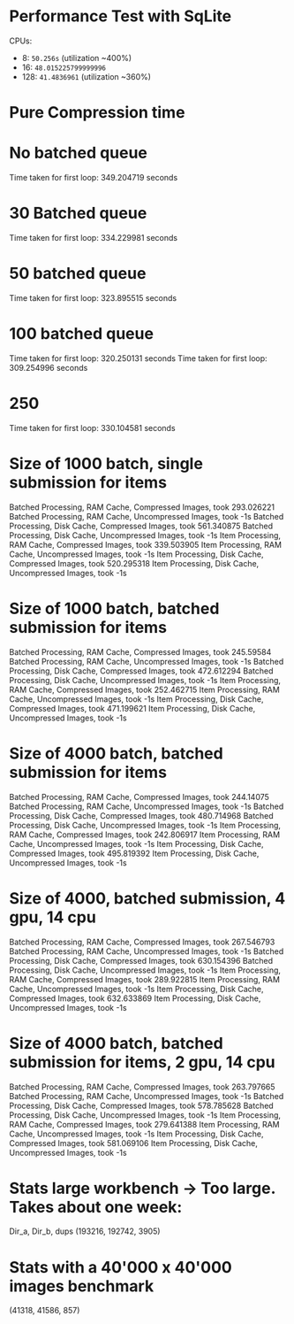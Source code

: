 # Performance Test with SqLite

CPUs:
- 8: `50.256s` (utilization ~400%)
- 16: `48.015225799999996` 
- 128: `41.4836961` (utilization ~360%)


# Pure Compression time
# No batched queue
Time taken for first loop: 349.204719 seconds
# 30 Batched queue
Time taken for first loop: 334.229981 seconds
# 50 batched queue
Time taken for first loop: 323.895515 seconds
# 100 batched queue
Time taken for first loop: 320.250131 seconds
Time taken for first loop: 309.254996 seconds
# 250
Time taken for first loop: 330.104581 seconds


# Size of 1000 batch, single submission for items
Batched Processing, RAM Cache, Compressed Images, took 293.026221
Batched Processing, RAM Cache, Uncompressed Images, took -1s
Batched Processing, Disk Cache, Compressed Images, took 561.340875
Batched Processing, Disk Cache, Uncompressed Images, took -1s
Item Processing, RAM Cache, Compressed Images, took 339.503905
Item Processing, RAM Cache, Uncompressed Images, took -1s
Item Processing, Disk Cache, Compressed Images, took 520.295318
Item Processing, Disk Cache, Uncompressed Images, took -1s


# Size of 1000 batch, batched submission for items
Batched Processing, RAM Cache, Compressed Images, took 245.59584
Batched Processing, RAM Cache, Uncompressed Images, took -1s
Batched Processing, Disk Cache, Compressed Images, took 472.612294
Batched Processing, Disk Cache, Uncompressed Images, took -1s
Item Processing, RAM Cache, Compressed Images, took 252.462715
Item Processing, RAM Cache, Uncompressed Images, took -1s
Item Processing, Disk Cache, Compressed Images, took 471.199621
Item Processing, Disk Cache, Uncompressed Images, took -1s

# Size of 4000 batch, batched submission for items
Batched Processing, RAM Cache, Compressed Images, took 244.14075
Batched Processing, RAM Cache, Uncompressed Images, took -1s
Batched Processing, Disk Cache, Compressed Images, took 480.714968
Batched Processing, Disk Cache, Uncompressed Images, took -1s
Item Processing, RAM Cache, Compressed Images, took 242.806917
Item Processing, RAM Cache, Uncompressed Images, took -1s
Item Processing, Disk Cache, Compressed Images, took 495.819392
Item Processing, Disk Cache, Uncompressed Images, took -1s

# Size of 4000, batched submission, 4 gpu, 14 cpu
Batched Processing, RAM Cache, Compressed Images, took 267.546793
Batched Processing, RAM Cache, Uncompressed Images, took -1s
Batched Processing, Disk Cache, Compressed Images, took 630.154396
Batched Processing, Disk Cache, Uncompressed Images, took -1s
Item Processing, RAM Cache, Compressed Images, took 289.922815
Item Processing, RAM Cache, Uncompressed Images, took -1s
Item Processing, Disk Cache, Compressed Images, took 632.633869
Item Processing, Disk Cache, Uncompressed Images, took -1s

# Size of 4000 batch, batched submission for items, 2 gpu, 14 cpu
Batched Processing, RAM Cache, Compressed Images, took 263.797665
Batched Processing, RAM Cache, Uncompressed Images, took -1s
Batched Processing, Disk Cache, Compressed Images, took 578.785628
Batched Processing, Disk Cache, Uncompressed Images, took -1s
Item Processing, RAM Cache, Compressed Images, took 279.641388
Item Processing, RAM Cache, Uncompressed Images, took -1s
Item Processing, Disk Cache, Compressed Images, took 581.069106
Item Processing, Disk Cache, Uncompressed Images, took -1s

# Stats large workbench -> Too large. Takes about one week:
Dir_a, Dir_b, dups
(193216, 192742, 3905)

# Stats with a 40'000 x 40'000 images benchmark
(41318, 41586, 857)